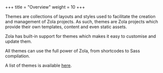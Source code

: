 +++
title = "Overview"
weight = 10
+++

Themes are collections of layouts and styles used to facilitate the creation and management of Zola projects. As such, themes are Zola projects which provide their own templates, content and even static assets. 

Zola has built-in support for themes which makes it easy to customise and update them. 

All themes can use the full power of Zola, from shortcodes to Sass compilation.

A list of themes is available [here](@/themes/_index.md).

